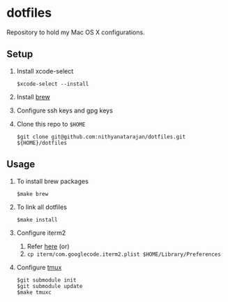 # dotfiles
Repository to hold my Mac OS X configurations.

## Setup

1. Install xcode-select

    ```shell
    $xcode-select --install
    ```
1. Install [brew](https://brew.sh/)

1. Configure ssh keys and gpg keys

1. Clone this repo to `$HOME`

   ```shell
   $git clone git@github.com:nithyanatarajan/dotfiles.git ${HOME}/dotfiles
   ```

## Usage

1. To install brew packages

   ```shell
   $make brew
   ```

1. To link all dotfiles

   ```shell
   $make install
   ```

1. Configure iterm2

   1. Refer [here](https://stackoverflow.com/a/23356086) (or)
   2. `cp iterm/com.googlecode.iterm2.plist $HOME/Library/Preferences`

1. Configure [tmux](https://github.com/gpakosz/.tmux)

   ```shell
   $git submodule init
   $git submodule update
   $make tmuxc
   ```